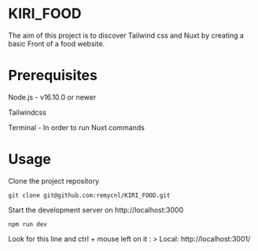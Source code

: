 # KIRI_FOOD
The aim of this project is to discover Tailwind css and Nuxt by creating a basic Front of a food website.

# Prerequisites
Node.js - v16.10.0 or newer

Tailwindcss

Terminal - In order to run Nuxt commands

# Usage
Clone the project repository

    git clone git@github.com:remycnl/KIRI_FOOD.git

Start the development server on http://localhost:3000

    npm run dev

Look for this line and ctrl + mouse left on it :
    > Local:    http://localhost:3001/
